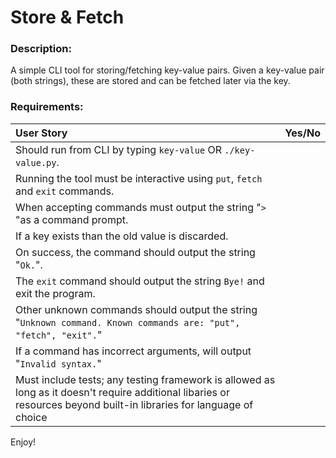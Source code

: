 # **Store & Fetch**

### Description:

A simple CLI tool for storing/fetching key-value pairs. Given a key-value pair (both strings), these are stored and can be fetched later via the key. 

### Requirements:
| User Story | Yes/No |
| :------------------------------------------ | :-----------------------: |
| Should run from CLI by typing `key-value` OR `./key-value.py`.||
| Running the tool must be interactive using `put`, `fetch` and `exit` commands. ||
| When accepting commands must output the string "`> `"as a command prompt. ||
| If a key exists than the old value is discarded. ||
| On success, the command should output the string "`Ok.`". ||
| The `exit` command should output the string `Bye!` and exit the program. || 
| Other unknown commands should output the string "`Unknown command. Known commands are: "put", "fetch", "exit".`" ||
| If a command has incorrect arguments, will output "`Invalid syntax.`" ||
| Must include tests; any testing framework is allowed as long as it doesn't require additional libaries or resources beyond built-in libraries for language of choice ||

Enjoy! 